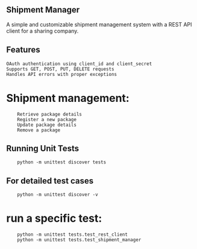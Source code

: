 ## Shipment Manager
A simple and customizable shipment management system with a REST API client for a sharing company.

## Features
    OAuth authentication using client_id and client_secret
    Supports GET, POST, PUT, DELETE requests
    Handles API errors with proper exceptions
# Shipment management:
        Retrieve package details
        Register a new package
        Update package details
        Remove a package

##  Running Unit Tests
        python -m unittest discover tests

## For detailed test cases
        python -m unittest discover -v

# run a specific test:
        python -m unittest tests.test_rest_client
        python -m unittest tests.test_shipment_manager

